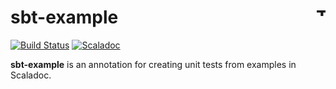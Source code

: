 # sbt-example [<img align="right" src="https://www.thoughtworks.com/imgs/tw-logo.png" title="ThoughtWorks" height="15"/>](http://thoughtworks.com)

[![Build Status](https://travis-ci.org/ThoughtWorksInc/sbt-example.svg?branch=master)](https://travis-ci.org/ThoughtWorksInc/sbt-example)
[![Scaladoc](https://javadoc.io/badge/com.thoughtworks.example/unidoc_2.12.svg?label=scaladoc)](https://javadoc.io/page/com.thoughtworks.example/unidoc_2.12/latest/com/thoughtworks/example.html)

**sbt-example** is an annotation for creating unit tests from examples in Scaladoc.
